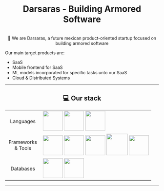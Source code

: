 
<div align="center">
    <h1>Darsaras - Building Armored Software</h1>
    <p>
        <br>🔭 We are Darsaras, a future mexican product-oriented startup focused on building armored software
    </p>
</div>

<div>
    <p>Our main target products are: </p>
    <ul>
        <li>SaaS</li>
        <li>Mobile frontend for SaaS</li>
        <li>ML models incorporated for specific tasks unto our SaaS</li>
        <li>Cloud & Distributed Systems</li>
    </ul>
</div>

---

<div align="center">
    <h2>💻 Our stack </h2>
    <table>
        <tr>
            <td align="center" width="100">Languages</td>
            <td>
                <img src="https://cdn.jsdelivr.net/gh/devicons/devicon@latest/icons/python/python-original.svg"  width=65 />
                <img src="https://cdn.jsdelivr.net/gh/devicons/devicon@latest/icons/go/go-original.svg" width=65 />
                <img src="https://cdn.jsdelivr.net/gh/devicons/devicon@latest/icons/typescript/typescript-original.svg" width=65 />
            </td>
        </tr>
        <tr>
            <td align="center" width="100">Frameworks & Tools</td>
            <td>
                <img src="https://cdn.jsdelivr.net/gh/devicons/devicon@latest/icons/pytorch/pytorch-original.svg" width=65 />
                <img src="https://cdn.jsdelivr.net/gh/devicons/devicon@latest/icons/svelte/svelte-original.svg" width=65 />
                <img src="https://cdn.jsdelivr.net/gh/devicons/devicon@latest/icons/react/react-original.svg" width=65 />
                <img src="https://cdn.jsdelivr.net/gh/devicons/devicon@latest/icons/docker/docker-original-wordmark.svg" width=70 />
                <img src="https://cdn.jsdelivr.net/gh/devicons/devicon@latest/icons/kubernetes/kubernetes-original.svg" width=65 />
            </td>
        </tr>
        <tr>
            <td align="center" width="100">Databases</td>
            <td>
                <img src="https://cdn.jsdelivr.net/gh/devicons/devicon@latest/icons/postgresql/postgresql-original.svg" width=65 />
                <img src="https://cdn.jsdelivr.net/gh/devicons/devicon@latest/icons/redis/redis-original.svg" width=65 />
            </td>
        </tr>
    </table>
</div>

---

